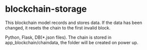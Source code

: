 # blockchain-storage

This blockchain model records and stores data. If the data has been changed, it resets the chain to the first invalid block.

Python, Flask, DB(*.json files).
The chain is stored in app_blockchain/chaindata, the folder will be created on power up.
